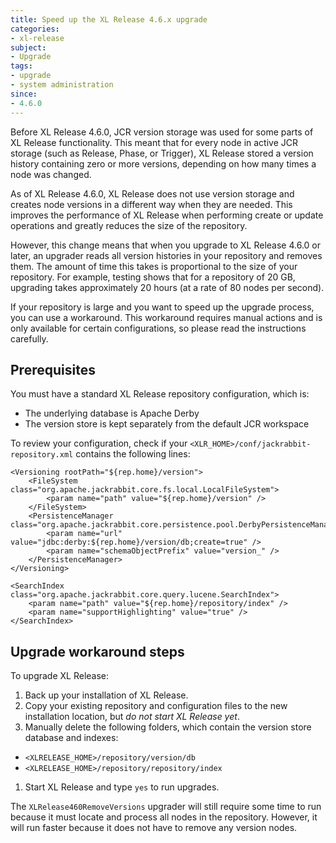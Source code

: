 ```yaml
---
title: Speed up the XL Release 4.6.x upgrade
categories:
- xl-release
subject:
- Upgrade
tags:
- upgrade
- system administration
since:
- 4.6.0
---
```


Before XL Release 4.6.0, JCR version storage was used for some parts of XL Release functionality. This meant that for every node in active JCR storage (such as Release, Phase, or Trigger), XL Release stored a version history containing zero or more versions, depending on how many times a node was changed.
 
As of XL Release 4.6.0, XL Release does not use version storage and creates node versions in a different way when they are needed. This improves the performance of XL Release when performing create or update operations and greatly reduces the size of the repository.

However, this change means that when you upgrade to XL Release 4.6.0 or later, an upgrader reads all version histories in your repository and removes them. The amount of time this takes is proportional to the size of your repository. For example, testing shows that for a repository of 20 GB, upgrading takes approximately 20 hours (at a rate of 80 nodes per second).

If your repository is large and you want to speed up the upgrade process, you can use a workaround. This workaround requires manual actions and is only available for certain configurations, so please read the instructions carefully.

## Prerequisites

You must have a standard XL Release repository configuration, which is:

* The underlying database is Apache Derby
* The version store is kept separately from the default JCR workspace

To review your configuration, check if your `<XLR_HOME>/conf/jackrabbit-repository.xml` contains the following lines:

    <Versioning rootPath="${rep.home}/version">
        <FileSystem class="org.apache.jackrabbit.core.fs.local.LocalFileSystem">
            <param name="path" value="${rep.home}/version" />
        </FileSystem>
        <PersistenceManager class="org.apache.jackrabbit.core.persistence.pool.DerbyPersistenceManager">
            <param name="url" value="jdbc:derby:${rep.home}/version/db;create=true" />
            <param name="schemaObjectPrefix" value="version_" />
        </PersistenceManager>
    </Versioning>

    <SearchIndex class="org.apache.jackrabbit.core.query.lucene.SearchIndex">
        <param name="path" value="${rep.home}/repository/index" />
        <param name="supportHighlighting" value="true" />
    </SearchIndex>

## Upgrade workaround steps

To upgrade XL Release:

1. Back up your installation of XL Release.
1. Copy your existing repository and configuration files to the new installation location, but *do not start XL Release yet*.
1. Manually delete the following folders, which contain the version store database and indexes:
  * `<XLRELEASE_HOME>/repository/version/db`
  * `<XLRELEASE_HOME>/repository/repository/index`
1. Start XL Release and type `yes` to run upgrades.

The `XLRelease460RemoveVersions` upgrader will still require some time to run because it must locate and process all nodes in the repository. However, it will run faster because it does not have to remove any version nodes.
